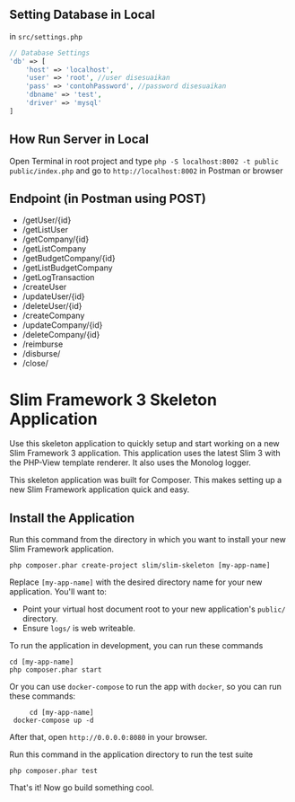 ## Setting Database in Local
in `src/settings.php`
```php
// Database Settings
'db' => [
    'host' => 'localhost',
    'user' => 'root', //user disesuaikan 
    'pass' => 'contohPassword', //password disesuaikan
    'dbname' => 'test',
    'driver' => 'mysql'
]
```
## How Run Server in Local
Open Terminal in root project and type `php -S localhost:8002 -t public public/index.php` and go to `http://localhost:8002` in Postman or browser

## Endpoint (in Postman using POST)
* /getUser/{id}
* /getListUser
* /getCompany/{id}
* /getListCompany
* /getBudgetCompany/{id}
* /getListBudgetCompany
* /getLogTransaction
* /createUser
* /updateUser/{id}
* /deleteUser/{id}
* /createCompany
* /updateCompany/{id}
* /deleteCompany/{id}
* /reimburse
* /disburse/
* /close/


# Slim Framework 3 Skeleton Application

Use this skeleton application to quickly setup and start working on a new Slim Framework 3 application. This application uses the latest Slim 3 with the PHP-View template renderer. It also uses the Monolog logger.

This skeleton application was built for Composer. This makes setting up a new Slim Framework application quick and easy.

## Install the Application

Run this command from the directory in which you want to install your new Slim Framework application.

    php composer.phar create-project slim/slim-skeleton [my-app-name]

Replace `[my-app-name]` with the desired directory name for your new application. You'll want to:

* Point your virtual host document root to your new application's `public/` directory.
* Ensure `logs/` is web writeable.

To run the application in development, you can run these commands 

	cd [my-app-name]
	php composer.phar start
	
Or you can use `docker-compose` to run the app with `docker`, so you can run these commands:

         cd [my-app-name]
	 docker-compose up -d
After that, open `http://0.0.0.0:8080` in your browser.

Run this command in the application directory to run the test suite

	php composer.phar test

That's it! Now go build something cool.
